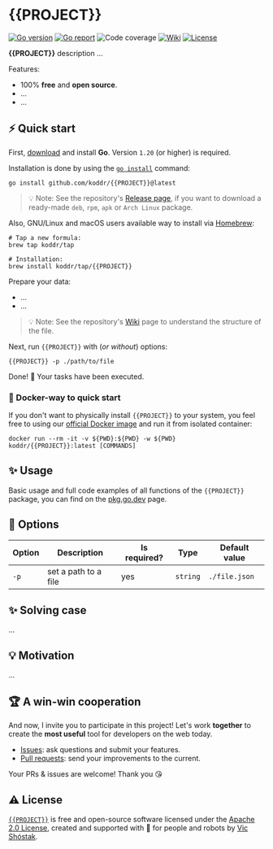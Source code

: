 # {{PROJECT}}

[![Go version][go_version_img]][go_dev_url]
[![Go report][go_report_img]][go_report_url]
![Code coverage][go_code_coverage_img]
[![Wiki][wiki_img]][wiki_url]
[![License][license_img]][license_url]

**{{PROJECT}}** description ...

Features:

- 100% **free** and **open source**.
- ...
- ...

## ⚡️ Quick start

First, [download][go_download] and install **Go**. Version `1.20` (or higher)
is required.

Installation is done by using the [`go install`][go_install] command:

```console
go install github.com/koddr/{{PROJECT}}@latest
```

> 💡 Note: See the repository's [Release page][repo_releases_url], if you want
> to download a ready-made `deb`, `rpm`, `apk` or `Arch Linux` package.

Also, GNU/Linux and macOS users available way to install via 
[Homebrew][brew_url]:

```console
# Tap a new formula:
brew tap koddr/tap

# Installation:
brew install koddr/tap/{{PROJECT}}
```

Prepare your data:

- ...
- ...

> 💡 Note: See the repository's [Wiki][wiki_url] page to understand the 
> structure of the file.

Next, run `{{PROJECT}}` with (_or without_) options:

```console
{{PROJECT}} -p ./path/to/file
```

Done! 🎉 Your tasks have been executed.

### 🐳 Docker-way to quick start

If you don't want to physically install `{{PROJECT}}` to your system, you feel
free to using our [official Docker image][docker_image_url] and run it from
isolated container:

```console
docker run --rm -it -v ${PWD}:${PWD} -w ${PWD} koddr/{{PROJECT}}:latest [COMMANDS]
```

## ✨ Usage

Basic usage and full code examples of all functions of the `{{PROJECT}}` 
package, you can find on the [pkg.go.dev][go_dev_url] page.

## 🧩 Options

| Option | Description          | Is required? | Type     | Default value |
|--------|----------------------|--------------|----------|---------------|
| `-p`   | set a path to a file | yes          | `string` | `./file.json` |

## ✨ Solving case

...

## 💡 Motivation

...

## 🏆 A win-win cooperation

And now, I invite you to participate in this project! Let's work **together** to
create the **most useful** tool for developers on the web today.

- [Issues][repo_issues_url]: ask questions and submit your features.
- [Pull requests][repo_pull_request_url]: send your improvements to the current.

Your PRs & issues are welcome! Thank you 😘

## ⚠️ License

[`{{PROJECT}}`][repo_url] is free and open-source software licensed 
under the [Apache 2.0 License][license_url], created and supported with 🩵 
for people and robots by [Vic Shóstak][author].

[go_download]: https://golang.org/dl/
[go_install]: https://golang.org/cmd/go/#hdr-Compile_and_install_packages_and_dependencies
[go_version_img]: https://img.shields.io/badge/Go-1.20+-00ADD8?style=for-the-badge&logo=go
[go_report_img]: https://img.shields.io/badge/Go_report-A+-success?style=for-the-badge&logo=none
[go_report_url]: https://goreportcard.com/report/github.com/koddr/{{PROJECT}}
[go_code_coverage_img]: https://img.shields.io/badge/code_coverage-0%25-success?style=for-the-badge&logo=none
[go_dev_url]: https://pkg.go.dev/github.com/koddr/{{PROJECT}}
[docker_image_url]: https://hub.docker.com/repository/docker/koddr/{{PROJECT}}
[brew_url]: https://brew.sh
[wiki_img]: https://img.shields.io/badge/docs-wiki_page-blue?style=for-the-badge&logo=none
[wiki_url]: https://github.com/koddr/{{PROJECT}}/wiki
[license_img]: https://img.shields.io/badge/license-Apache_2.0-red?style=for-the-badge&logo=none
[license_url]: https://github.com/koddr/{{PROJECT}}/blob/main/LICENSE
[repo_url]: https://github.com/koddr/{{PROJECT}}
[repo_releases_url]: https://github.com/koddr/{{PROJECT}}/releases
[repo_issues_url]: https://github.com/koddr/{{PROJECT}}/issues
[repo_pull_request_url]: https://github.com/koddr/{{PROJECT}}/pulls
[author]: https://github.com/koddr
